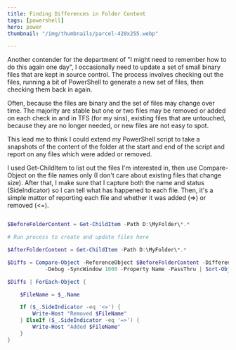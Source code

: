```yaml
---
title: Finding Differences in Folder Content
tags: [powershell]
hero: power
thumbnail: "/img/thumbnails/parcel-420x255.webp"

---
```


Another contender for the department of "I might need to remember how to do this again one day",
I occasionally need to update a set of small binary files that are kept in source control. The process
involves checking out the files, running a bit of PowerShell to generate a new set of files, then
checking them back in again.

Often, because the files are binary and the set of files may change over time. The majority
are stable but one or two files may be removed or added on each check in and in TFS (for my sins),
existing files that are untouched, because they are no longer needed, or new files are not easy to spot.

This lead me to think I could extend my PowerShell script to take a snapshots of the content of the
folder at the start and end of the script and report on any files which were added or removed.

I used Get-ChildItem to list out the files I'm interested in, then use Compare-Object on the file names
only (I don't care about existing files that change size). After that, I make sure that I capture both
the name and status (SideIndicator) so I can tell what has happened to each file. Then, it's a simple
matter of reporting each file and whether it was added (=>) or removed (<=).

```powershell

$BeforeFolderContent = Get-ChildItem -Path D:\MyFolder\*.* 

# Run process to create and update files here 

$AfterFolderContent = Get-ChildItem -Path D:\MyFolder\*.*

$Diffs = Compare-Object -ReferenceObject $BeforeFolderContent -DifferenceObject $AfterFolderContent 
            -Debug -SyncWindow 1000 -Property Name -PassThru | Sort-Object Name | Select-Object Name, SideIndicator

$Diffs | ForEach-Object {

    $FileName = $_.Name

    If ($_.SideIndicator -eq '<=') {
        Write-Host "Removed $FileName"
    } ElseIf ($_.SideIndicator -eq '=>') {
        Write-Host "Added $FileName"
    }
}
```
